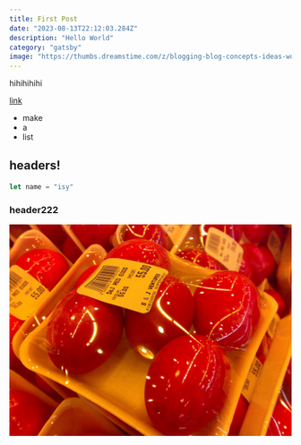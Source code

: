 ```yaml
---
title: First Post
date: "2023-08-13T22:12:03.284Z"
description: "Hello World"
category: "gatsby"
image: "https://thumbs.dreamstime.com/z/blogging-blog-concepts-ideas-worktable-blogging-blog-concepts-ideas-white-worktable-110423482.jpg?w=992"
---
```


hihihihihi

[link](https://www.naver.com)

- make
- a
- list

## headers!

```javascript
let name = "isy"
```

### header222

![slaty_egg](./salty_egg.jpg)
